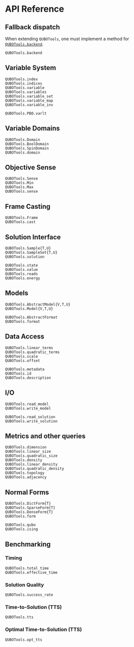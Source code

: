 # API Reference

## Fallback dispatch

When extending `QUBOTools`, one must implement a method for [`QUBOTools.backend`](@ref). 

```@docs
QUBOTools.backend
```

## Variable System

```@docs
QUBOTools.index
QUBOTools.indices
QUBOTools.variable
QUBOTools.variables
QUBOTools.variable_set
QUBOTools.variable_map
QUBOTools.variable_inv
```

```@docs
QUBOTools.PBO.varlt
```

## Variable Domains

```@docs
QUBOTools.Domain
QUBOTools.BoolDomain
QUBOTools.SpinDomain
QUBOTools.domain
```

## Objective Sense

```@docs
QUBOTools.Sense
QUBOTools.Min
QUBOTools.Max
QUBOTools.sense
```

## Frame Casting

```@docs
QUBOTools.Frame
QUBOTools.cast
```

## Solution Interface

```@docs
QUBOTools.Sample{T,U}
QUBOTools.SampleSet{T,U}
QUBOTools.solution
```

```@docs
QUBOTools.state
QUBOTools.value
QUBOTools.reads
QUBOTools.energy
```

## Models

```@docs
QUBOTools.AbstractModel{V,T,U}
QUBOTools.Model{V,T,U}
```

```@docs
QUBOTools.AbstractFormat
QUBOTools.format
```

## Data Access

```@docs
QUBOTools.linear_terms
QUBOTools.quadratic_terms
QUBOTools.scale
QUBOTools.offset
```

```@docs
QUBOTools.metadata
QUBOTools.id
QUBOTools.description
```

## I/O

```@docs
QUBOTools.read_model
QUBOTools.write_model
```

```@docs
QUBOTools.read_solution
QUBOTools.write_solution
```

## Metrics and other queries

```@docs
QUBOTools.dimension
QUBOTools.linear_size
QUBOTools.quadratic_size
QUBOTools.density
QUBOTools.linear_density
QUBOTools.quadratic_density
QUBOTools.topology
QUBOTools.adjacency
```

## Normal Forms

```@docs
QUBOTools.DictForm{T}
QUBOTools.SparseForm{T}
QUBOTools.DenseForm{T}
QUBOTools.form
```

```@docs
QUBOTools.qubo
QUBOTools.ising
```

## Benchmarking

### Timing
```@docs
QUBOTools.total_time
QUBOTools.effective_time
```

### Solution Quality
```@docs
QUBOTools.success_rate
```

### Time-to-Solution (TTS)

```@docs
QUBOTools.tts
```

### Optimal Time-to-Solution (TTS)

```@docs
QUBOTools.opt_tts
```